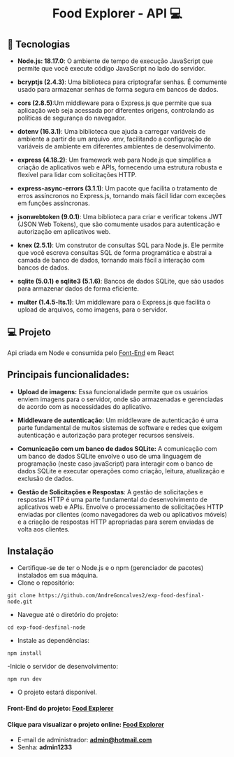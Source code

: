 <h1 align="center"> Food Explorer - API 💻</h1>

## 🚀 Tecnologias

- **Node.js: 18.17.0**: O ambiente de tempo de execução JavaScript que permite que você execute código JavaScript no lado do servidor.

- **bcryptjs (2.4.3)**: Uma biblioteca para criptografar senhas. É comumente usado para armazenar senhas de forma segura em bancos de dados.

- **cors (2.8.5)**:Um middleware para o Express.js que permite que sua aplicação web seja acessada por diferentes origens, controlando as políticas de segurança do navegador.

- **dotenv (16.3.1)**: Uma biblioteca que ajuda a carregar variáveis de ambiente a partir de um arquivo .env, facilitando a configuração de variáveis de ambiente em diferentes ambientes de desenvolvimento.

- **express (4.18.2)**: Um framework web para Node.js que simplifica a criação de aplicativos web e APIs, fornecendo uma estrutura robusta e flexível para lidar com solicitações HTTP.

- **express-async-errors (3.1.1)**: Um pacote que facilita o tratamento de erros assíncronos no Express.js, tornando mais fácil lidar com exceções em funções assíncronas.
  
- **jsonwebtoken (9.0.1)**: Uma biblioteca para criar e verificar tokens JWT (JSON Web Tokens), que são comumente usados para autenticação e autorização em aplicativos web.

- **knex (2.5.1)**: Um construtor de consultas SQL para Node.js. Ele permite que você escreva consultas SQL de forma programática e abstrai a camada de banco de dados, tornando mais fácil a interação com bancos de dados.

- **sqlite (5.0.1) e sqlite3 (5.1.6)**: Bancos de dados SQLite, que são usados para armazenar dados de forma eficiente.

- **multer (1.4.5-lts.1)**: Um middleware para o Express.js que facilita o upload de arquivos, como imagens, para o servidor.
## 💻 Projeto

Api criada em Node e consumida pelo <a href="https://github.com/AndreGoncalves2/exp-food-desfinal/edit/main/README.md" target="_blank">Font-End</a> em React

## Principais funcionalidades: 

- **Upload de imagens:** Essa funcionalidade permite que os usuários enviem imagens para o servidor, onde são armazenadas e gerenciadas de acordo com as necessidades do aplicativo.
  
- **Middleware de autenticação:** Um middleware de autenticação é uma parte fundamental de muitos sistemas de software e redes que exigem autenticação e autorização para proteger recursos sensíveis.
  
- **Comunicação com um banco de dados SQLite:** A comunicação com um banco de dados SQLite envolve o uso de uma linguagem de programação (neste caso javaScript) para interagir com o banco de dados SQLite e executar operações como criação, leitura, atualização e exclusão de dados.
  
- **Gestão de Solicitações e Respostas**: A gestão de solicitações e respostas HTTP é uma parte fundamental do desenvolvimento de aplicativos web e APIs. Envolve o processamento de solicitações HTTP enviadas por clientes (como navegadores da web ou aplicativos móveis) e a criação de respostas HTTP apropriadas para serem enviadas de volta aos clientes.

## Instalação 
- Certifique-se de ter o Node.js e o npm (gerenciador de pacotes) instalados em sua máquina.
- Clone o repositório:

```shell
git clone https://github.com/AndreGoncalves2/exp-food-desfinal-node.git
```
- Navegue até o diretório do projeto:
  
```shell
cd exp-food-desfinal-node
```

- Instale as dependências:
  
```shell
npm install
```
-Inicie o servidor de desenvolvimento:

```shell
npm run dev
```
- O projeto estará disponível.
#### Front-End do projeto:  <a href="https://github.com/AndreGoncalves2/exp-food-desfinal">Food Explorer</a>
#### Clique para visualizar o projeto online: <a href="https://foods-rocketseat.netlify.app/">Food Explorer</a>
- E-mail de administrador: **admin@hotmail.com**
- Senha: **admin1233**
